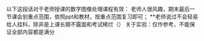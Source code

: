 以下这段话对干老师授课的数字图像处理课程有效：
老师人很风趣，期末最后一节课会划重点范围，依照ppt和教材，按重点范围复习即可；
**老师说过不会轻易给人挂科，除非是上课长期不露面和考试稀烂（）
关于实验：仅作参考，不能保证全部内容都是满分
